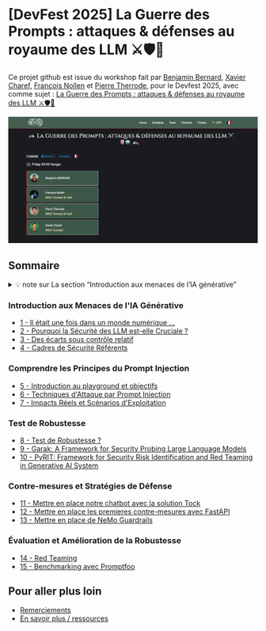 # [DevFest 2025] La Guerre des Prompts : attaques & défenses au royaume des LLM ⚔️🛡️🤖

Ce projet github est issue du workshop fait par [Benjamin Bernard](https://www.linkedin.com/in/benvii/), [Xavier Charef](https://www.linkedin.com/in/xavier-charef-6b843497/), [François Nollen](https://www.linkedin.com/in/francois-nollen/) et [Pierre Therrode](https://www.linkedin.com/in/ptherrode/), pour le Devfest 2025, avec comme sujet : [La Guerre des Prompts : attaques & défenses au royaume des LLM ⚔️🛡️🤖](https://devfest2025.gdgnantes.com/en/sessions/la_guerre_des_prompts___attaques___defenses_au_royaume_des_llm________)

<img src="img/la-guerre-des-prompts-attaques-et-defenses-au-royaume-des-llm.png"  alt="La Guerre des Prompts : attaques & défenses au royaume des LLM">


## Sommaire

<details>
  <summary>💡 note sur La section “Introduction aux menaces de l’IA générative”</summary>
    
La section “**Introduction aux menaces de l’IA générative**” vise avant tout à donner des repères pour comprendre les enjeux
et prendre du recul sur le sujet, avant de se lancer pleinnement dans la pratique ("**Comprendre les Principes du Prompt Injection et leurs Impacts**"). 

Lors du codelab, cette introduction sera présentée sous forme de diaporama (10-15min). Cela permettra à chacun de 
préparer sereinement sa machine tout en se familiarisant progressivement avec la thématique abordée.
</details>


### Introduction aux Menaces de l'IA Générative
 
- [1 - Il était une fois dans un monde numérique ...](step_1.md)
- [2 - Pourquoi la Sécurité des LLM est-elle Cruciale ?](step_2.md)
- [3 - Des écarts sous contrôle relatif](step_3.md)
- [4 - Cadres de Sécurité Référents](step_4.md)

### Comprendre les Principes du Prompt Injection
 
- [5 - Introduction au playground et objectifs](step_5.md)
- [6 - Techniques d'Attaque par Prompt Injection](step_6.md)
- [7 - Impacts Réels et Scénarios d'Exploitation](step_7.md)

### Test de Robustesse

- [8 - Test de Robustesse ?](step_8.md)
- [9 - Garak: A Framework for Security Probing Large Language Models](step_9.md)
- [10 - PyRIT: Framework for Security Risk Identification and Red Teaming in Generative AI System](step_10.md)


### Contre-mesures et Stratégies de Défense

- [11 - Mettre en place notre chatbot avec la solution Tock](step_11.md)
- [12 - Mettre en place les premieres contre-mesures avec FastAPI](step_12.md)
- [13 - Mettre en place de NeMo Guardrails](step_13.md)


### Évaluation et Amélioration de la Robustesse

 - [14 - Red Teaming](step_14.md)
 - [15 - Benchmarking avec Promptfoo](step15.md)


## Pour aller plus loin

- [Remerciements](thanks-you.md)
- [En savoir plus / ressources](resources.md)
